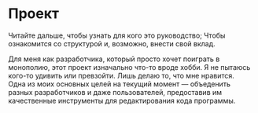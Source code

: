 # Проект
Читайте дальше, чтобы узнать для кого это руководство; Чтобы ознакомится со структурой и, возможно, внести свой вклад.

Для меня как разработчика, который просто хочет поиграть в монополию, этот проект изначально что-то вроде хобби. Я не пытаюсь кого-то удивить или превзойти. Лишь делаю то, что мне нравится.  
Одна из моих основных целей на текущий момент — объеденить разных разработчиков и даже пользователей, предоставив им качественные инструменты для редактирования кода программы.